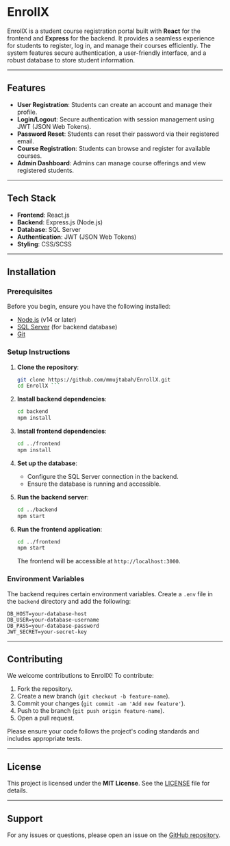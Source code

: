 # EnrollX

EnrollX is a student course registration portal built with **React** for the frontend and **Express** for the backend. It provides a seamless experience for students to register, log in, and manage their courses efficiently. The system features secure authentication, a user-friendly interface, and a robust database to store student information.

---

## Features

- **User Registration**: Students can create an account and manage their profile.
- **Login/Logout**: Secure authentication with session management using JWT (JSON Web Tokens).
- **Password Reset**: Students can reset their password via their registered email.
- **Course Registration**: Students can browse and register for available courses.
- **Admin Dashboard**: Admins can manage course offerings and view registered students.

---

## Tech Stack

- **Frontend**: React.js
- **Backend**: Express.js (Node.js)
- **Database**: SQL Server
- **Authentication**: JWT (JSON Web Tokens)
- **Styling**: CSS/SCSS

---

## Installation

### Prerequisites

Before you begin, ensure you have the following installed:

- [Node.js](https://nodejs.org/) (v14 or later)
- [SQL Server](https://www.microsoft.com/en-us/sql-server) (for backend database)
- [Git](https://git-scm.com/)

### Setup Instructions

1. **Clone the repository**:
   ```bash
   git clone https://github.com/mmujtabah/EnrollX.git
   cd EnrollX ```

2. **Install backend dependencies**:
   ```bash
   cd backend
   npm install
   ```

3. **Install frontend dependencies**:
   ```bash
   cd ../frontend
   npm install
   ```

4. **Set up the database**:
   - Configure the SQL Server connection in the backend.
   - Ensure the database is running and accessible.

5. **Run the backend server**:
   ```bash
   cd ../backend
   npm start
   ```

6. **Run the frontend application**:
   ```bash
   cd ../frontend
   npm start
   ```

   The frontend will be accessible at `http://localhost:3000`.

### Environment Variables

The backend requires certain environment variables. Create a `.env` file in the `backend` directory and add the following:

```env
DB_HOST=your-database-host
DB_USER=your-database-username
DB_PASS=your-database-password
JWT_SECRET=your-secret-key
```

---

## Contributing

We welcome contributions to EnrollX! To contribute:

1. Fork the repository.
2. Create a new branch (`git checkout -b feature-name`).
3. Commit your changes (`git commit -am 'Add new feature'`).
4. Push to the branch (`git push origin feature-name`).
5. Open a pull request.

Please ensure your code follows the project's coding standards and includes appropriate tests.

---

## License

This project is licensed under the **MIT License**. See the [LICENSE](LICENSE) file for details.

---

## Support

For any issues or questions, please open an issue on the [GitHub repository](https://github.com/mmujtabah/EnrollX/issues).
